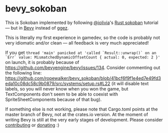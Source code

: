 # bevy_sokoban

This is Sokoban implemented by following [@iolivia](https://github.com/iolivia)'s [Rust sokoban](https://sokoban.iolivia.me) tutorial — but in [Bevy](https://bevyengine.org/) instead of [ggez](https://ggez.rs/).

This is literally my first experience in gamedev, so the code is probably not very idiomatic and/or clean — all feedback is very much appreciated!

If you get ```thread 'main' panicked at 'called `Result::unwrap()` on an `Err` value: MismatchedDynamicOffsetCount { actual: 0, expected: 2 }'``` on launch, it is probably because of https://github.com/bevyengine/bevy/issues/134. Consider commenting out the following line: https://github.com/ropewalker/bevy_sokoban/blob/41bcf6f9f1e4ed7e49fd3eda10c08dc58c9b0879/src/systems/setup.rs#L22 (it will disable text labels, so you will never know when you won the game, but TextComponents don't seem to be able to coexist with SpriteSheetComponents because of that bug).

If something else is not working, please note that Cargo.toml points at the master branch of Bevy, not at the crates.io version. At the moment of writing Bevy is still at the very early stages of development. Please consider [contributing](https://bevyengine.org/learn/book/contributing/) or [donating](https://github.com/sponsors/cart) :)
